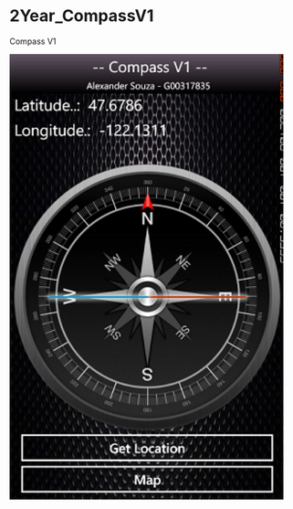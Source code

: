 # 2Year_CompassV1
Compass V1

![](https://github.com/alexpt2000/2Year_CompassV1/blob/master/CompassV1/Screen%20480%20x%20800.png)
